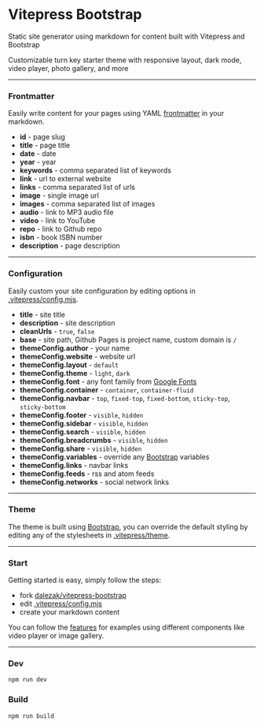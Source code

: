 # Vitepress Bootstrap

Static site generator using markdown for content built with Vitepress and Bootstrap

Customizable turn key starter theme with responsive layout, dark mode, video player, photo gallery, and more

---

### Frontmatter

Easily write content for your pages using YAML [frontmatter](https://vitepress.dev/guide/frontmatter) in your markdown.

- **id** - page slug
- **title** - page title
- **date** - date
- **year** - year
- **keywords** - comma separated list of keywords
- **link** - url to external website
- **links** - comma separated list of urls
- **image** - single image url
- **images** - comma separated list of images
- **audio** - link to MP3 audio file
- **video** - link to YouTube
- **repo** - link to Github repo
- **isbn** - book ISBN number
- **description** - page description

---

### Configuration

Easily custom your site configuration by editing options in [.vitepress/config.mjs](https://github.com/dalezak/vitepress-bootstrap/blob/main/.vitepress/config.mjs).

- **title** - site title
- **description** - site description
- **cleanUrls** - `true`, `false`
- **base** - site path, Github Pages is project name, custom domain is `/`
- **themeConfig.author** - your name
- **themeConfig.website** - website url
- **themeConfig.layout** - `default`
- **themeConfig.theme** - `light`, `dark`
- **themeConfig.font** - any font family from [Google Fonts](https://fonts.google.com)
- **themeConfig.container** - `container`, `container-fluid`
- **themeConfig.navbar** - `top`, `fixed-top`, `fixed-bottom`, `sticky-top`, `sticky-bottom`
- **themeConfig.footer** - `visible`, `hidden`
- **themeConfig.sidebar** - `visible`, `hidden`
- **themeConfig.search** - `visible`, `hidden`
- **themeConfig.breadcrumbs** - `visible`, `hidden`
- **themeConfig.share** - `visible`, `hidden`
- **themeConfig.variables** - override any [Bootstrap](https://getbootstrap.com) variables
- **themeConfig.links** - navbar links
- **themeConfig.feeds** - rss and atom feeds
- **themeConfig.networks** - social network links

---

### Theme

The theme is built using [Bootstrap](https://getbootstrap.com), you can override the default styling by editing any of the stylesheets in [.vitepress/theme](https://github.com/dalezak/vitepress-bootstrap/blob/main/.vitepress/theme).

---

### Start

Getting started is easy, simply follow the steps:

- fork [dalezak/vitepress-bootstrap](https://github.com/dalezak/vitepress-bootstrap)
- edit [.vitepress/config.mjs](https://github.com/dalezak/vitepress-bootstrap/blob/main/.vitepress/config.mjs)
- create your markdown content

You can follow the [features](https://github.com/dalezak/vitepress-bootstrap/features) for examples using different components like video player or image gallery.

---

### Dev

```shell
npm run dev
```

### Build

```shell
npm run build
```